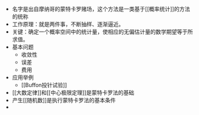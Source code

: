 - 名字是出自摩纳哥的蒙特卡罗赌场，这个方法是一类基于[[概率统计]]的方法的统称
- 工作原理：就是两件事，不断抽样、逐渐逼近。
- 关键：确定一个概率空间中的统计量，使相应的无偏估计量的数学期望等于所求值。
- 基本问题
	- 收敛性
	- 误差
	- 费用
- 应用举例
	- [[Buffon投针试验]]
- [[大数定律]]和[[中心极限定理]]是蒙特卡罗法的基础
- 产生[[随机数]]是执行蒙特卡罗法的基本条件
-